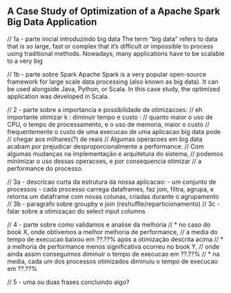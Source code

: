 ## A Case Study of Optimization of a Apache Spark Big Data Application

// 1a - parte inicial introduzindo big data
The term “big data” refers to data that is so large,
fast or complex that it’s difficult or impossible to process using traditional methods.
Nowadays, many applications have to be scalable to a very big 

// 1b - parte sobre Spark
Apache Spark is a very popular open-source framework for large scale data processing
(also known as big data).
It can be used alongside Java, Python, or Scala.
In this case study, the optimized application was developed in Scala.

// 2 - parte sobre a importancia e possibilidade de otimizacoes:
// eh importante otimizar k : diminuir tempo e custo :
// quanto maior o uso de CPU, o tempo de processamento, e o uso de memoria, maior o custo
// frequentemente o custo de uma execucao de uma aplicacao big data pode
// chegar aos milhares(?) de reais
// Algumas operacoes em big data acabam por prejudicar desproporcionalmente a performance.
// Com algumas mudanças na implementação e arquitetura do sistema,
// podemos minimizar o uso dessas operacoes, e por consequencia otimizar
// a performance do processo.

// 3a - descricao curta da estrutura da nossa aplicacao:
	- um conjunto de processos
	- cada processo carrega dataframes, faz join, filtra, agrupa,
	  e retorna um dataframe com novas colunas, criadas durante o agrupamento
// 3b - paragrafo sobre groupby e join (reshuffle/reparticionamento)
// 3c - falar sobre a otimizaçao do select input columns

// 4 - parte sobre como validamos e analise da melhoria
// * no caso do book X, onde obtivemos a melhor melhoria de performance,
// a media do tempo de execucao baixou em ??.??% após a otimização descrita acima
// * a melhoria de performance menos significativa ocorreu no book Y,
// onde ainda assim conseguimos diminuir o tempo de execucao em ??.??%
// * na media, cada um dos processos otimizados diminuiu o tempo de execucao em ??.??%

// 5 - uma ou duas frases concluindo algo?
